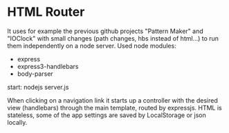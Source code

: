 # HTML Router

It uses for example the previous github projects "Pattern Maker" and "IOClock" with small changes (path changes, hbs instead of html...) to run them independently on a node server. 
Used node modules: 
+ express
+ express3-handlebars
+ body-parser

start: nodejs server.js

When clicking on a navigation link it starts up a controller with the desired view (handlebars) through the main template, routed by expressjs.
HTML is stateless, some of the app settings are saved by LocalStorage or json locally.
 